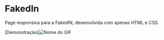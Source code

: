 # FakedIn
Page responsiva para a FakedIN, desenvolvida com apenas HTML e CSS.

[Demonstração]![Nome do GIF](blob/main/github-gif/FakedIn-rapido.gif)


